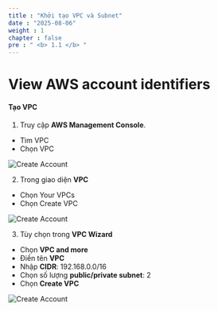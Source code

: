 ```yaml
---
title : "Khởi tạo VPC và Subnet"
date : "2025-08-06"
weight : 1
chapter : false
pre : " <b> 1.1 </b> "
---
```


# View AWS account identifiers

#### Tạo VPC

1. Truy cập **AWS Management Console**.

- Tìm VPC
- Chọn VPC

![Create Account](/NestJS-AWS-workshop/images/1/VPC.png)

2. Trong giao diện **VPC**

- Chọn Your VPCs
- Chọn Create VPC

![Create Account](/NestJS-AWS-workshop/images/1/VPC2.png)

3. Tùy chọn trong **VPC Wizard**

- Chọn **VPC and more**
- Điền tên **VPC**
- Nhập **CIDR**: 192.168.0.0/16
- Chọn số lượng **public/private subnet**: 2
- Chọn **Create VPC** 

![Create Account](/NestJS-AWS-workshop/images/1/VPC3.PNG)


